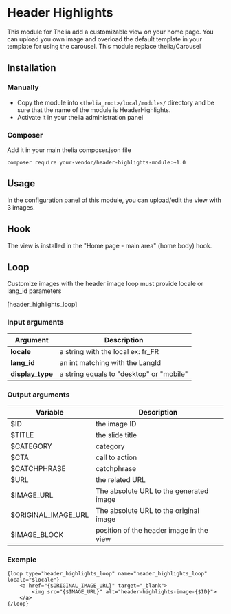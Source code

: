 # Header Highlights

This module for Thelia add a customizable view on your home page.
You can upload you own image and overload the default template in your template for using the carousel.
This module replace thelia/Carousel

## Installation

### Manually

* Copy the module into ```<thelia_root>/local/modules/``` directory and be sure that the name of the module is HeaderHighlights.
* Activate it in your thelia administration panel

### Composer

Add it in your main thelia composer.json file

```
composer require your-vendor/header-highlights-module:~1.0
```

## Usage

In the configuration panel of this module, you can upload/edit the view with 3 images.

## Hook

The view is installed in the "Home page - main area" (home.body) hook.

## Loop

Customize images with the header image loop
must provide locale or lang_id parameters

[header_highlights_loop]

### Input arguments

| Argument         | Description                              |
|------------------|------------------------------------------|
| **locale**       | a string with the local ex: fr_FR        |
| **lang_id**      | an int matching with the LangId          |
| **display_type** | a string equals to "desktop" or "mobile" |

### Output arguments

| Variable             | Description                              |
|----------------------|------------------------------------------|
| $ID                  | the image ID                             |
| $TITLE               | the slide title                          |
| $CATEGORY            | category                                 |
| $CTA                 | call to action                           |
| $CATCHPHRASE         | catchphrase                              |
| $URL                 | the related URL                          |
| $IMAGE_URL           | The absolute URL to the generated image  |
| $ORIGINAL_IMAGE_URL  | The absolute URL to the original image   |
| $IMAGE_BLOCK         | position of the header image in the view |

### Exemple

```
{loop type="header_highlights_loop" name="header_highlights_loop" locale="$locale"}
    <a href="{$ORIGINAL_IMAGE_URL}" target="_blank">
        <img src="{$IMAGE_URL}" alt="header-highlights-image-{$ID}">
    </a>
{/loop}
```